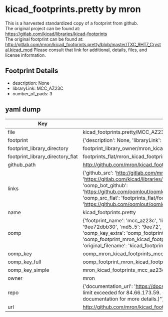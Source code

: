 # kicad_footprints.pretty by mron  
This is a harvested standardized copy of a footprint from github.  
The original project can be found at:  
https://gitlab.com/kicad/libraries/kicad-footprints  
The original footprint can be found at:
http://gitlab.com/mron/kicad_footprints.pretty/blob/master/TXC_9HT7_Crystal.kicad_mod
Please consult that link for additional, details, files, and license information.  
## Footprint Details
* description: None  
* libraryLink: MCC_AZ23C  
* number_of_pads: 3  
## yaml dump  
| Key | Value |  
| --- | --- |  
| file | kicad_footprints.pretty/MCC_AZ23C.kicad_mod |  
| footprint | {'description': None, 'libraryLink': 'MCC_AZ23C', 'number_of_pads': 3} |  
| footprint_library_directory | footprint_library_owner/mron_kicad_footprints.pretty |  
| footprint_library_directory_flat | footprints_flat/mron_kicad_footprints_mcc_az23c/working |  
| github_path | http://github.com/mron/kicad_footprints.pretty/blob/master/MCC_AZ23C.kicad_mod |  
| links | {'github_src': 'http://gitlab.com/mron/kicad_footprints.pretty/blob/master/TXC_9HT7_Crystal.kicad_mod', 'github_src_repo': 'https://gitlab.com/kicad/libraries/kicad-footprints', 'oomp_bot': 'footprints/mron_kicad_footprints_mcc_az23c/working', 'oomp_bot_github': 'https://github.com/oomlout/oomlout_oomp_footprint_bot/tree/main/footprints/mron_kicad_footprints_mcc_az23c/working', 'oomp_src_flat': 'footprints_flat/footprints_flat/mron_kicad_footprints_mcc_az23c/working', 'oomp_src_flat_github': 'https://github.com/oomlout/oomlout_oomp_footprint_src/tree/main/footprints_flat/mron_kicad_footprints_mcc_az23c/working'} |  
| name | kicad_footprints.pretty |  
| oomp | {'footprint_name': 'mcc_az23c', 'library_name': 'kicad_footprints', 'md5': '9ee72dbb3034a22486d715faaefbc778', 'md5_10': '9ee72dbb30', 'md5_5': '9ee72', 'md5_6': '9ee72d', 'oomp_key': 'oomp_mron_kicad_footprints_mcc_az23c', 'oomp_key_extra': 'oomp_footprint_mron_kicad_footprints_mcc_az23c', 'oomp_key_full': 'oomp_footprint_mron_kicad_footprints_mcc_az23c_9ee72d', 'oomp_key_simple': 'mron_kicad_footprints_mcc_az23c', 'original_filename': 'kicad_footprints.pretty/MCC_AZ23C.kicad_mod', 'owner_name': 'mron'} |  
| oomp_key | oomp_mron_kicad_footprints_mcc_az23c |  
| oomp_key_full | oomp_footprint_mron_kicad_footprints_mcc_az23c |  
| oomp_key_simple | mron_kicad_footprints_mcc_az23c |  
| owner | mron |  
| repo | {'documentation_url': 'https://docs.github.com/rest/overview/resources-in-the-rest-api#rate-limiting', 'message': "API rate limit exceeded for 84.66.173.59. (But here's the good news: Authenticated requests get a higher rate limit. Check out the documentation for more details.)"} |  
| url | http://github.com/mron/kicad_footprints.pretty |  

